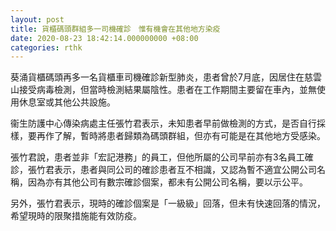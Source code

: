 ```yaml
---
layout: post
title: 貨櫃碼頭群組多一司機確診　惟有機會在其他地方染疫　
date: 2020-08-23 18:42:14.000000000 +08:00
categories: rthk
---
```


葵涌貨櫃碼頭再多一名貨櫃車司機確診新型肺炎，患者曾於7月底，因居住在慈雲山接受病毒檢測，但當時檢測結果屬陰性。患者在工作期間主要留在車內，並無使用休息室或其他公共設施。

衞生防護中心傳染病處主任張竹君表示，未知患者早前做檢測的方式，是否自行採樣，要再作了解，暫時將患者歸類為碼頭群組，但亦有可能是在其他地方受感染。

張竹君說，患者並非「宏記港務」的員工，但他所屬的公司早前亦有3名員工確診，張竹君表示，患者與同公司的確診患者互不相識，又認為暫不適宜公開公司名稱，因為亦有其他公司有數宗確診個案，都未有公開公司名稱，要以示公平。

另外，張竹君表示，現時的確診個案是「一級級」回落，但未有快速回落的情況，希望現時的限聚措施能有效防疫。
